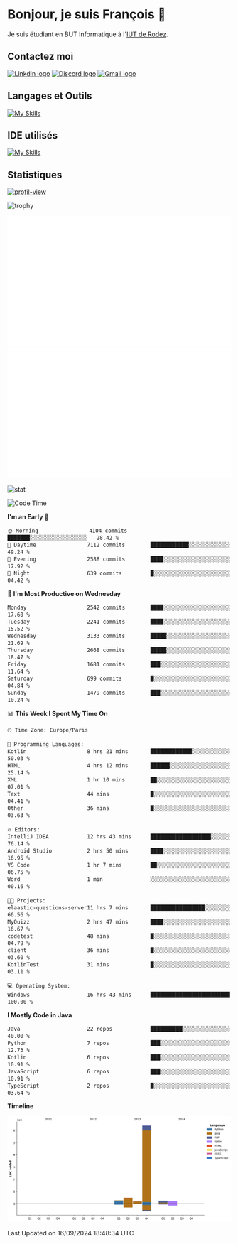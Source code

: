 # Bonjour, je suis François 👋

Je suis étudiant en BUT Informatique à l'[IUT de Rodez](https://iut-rodez.fr).

## Contactez moi

<p>
<a href="https://www.linkedin.com/in/fran%C3%A7ois-de-saint-palais-00985327a/" target="blank"><img src="https://img.shields.io/badge/LinkedIn-0077B5?style=for-the-badge&logo=linkedin&logoColor=white" alt="Linkdin logo"/></a>
<a href="https://discord.gg/francis389" target="blank"><img src="https://img.shields.io/badge/Discord-7289DA?style=for-the-badge&logo=discord&logoColor=white" alt="Discord logo" /></a>
<a href="mailto:francois-sp@gmx.fr" target="blank"><img src="https://img.shields.io/badge/Gmail-D14836?style=for-the-badge&logo=gmail&logoColor=white" alt="Gmail logo"/></a> 
</p>

## Langages et Outils

[![My Skills](https://skillicons.dev/icons?i=java,py,kotlin,spring,git,html,css,sass,svelte,vue,angular,react,bootstrap,ts,jquery,js,php,mysql,sqlite,grafana,linux,windows,figma,postman)](https://skillicons.dev)

## IDE utilisés

[![My Skills](https://skillicons.dev/icons?i=idea,phpstorm,pycharm,androidstudio,vscode,webstorm,eclipse)](https://skillicons.dev)

## Statistiques

[![profil-view](https://komarev.com/ghpvc/?username=francois389&label=Profile%20views&color=0e75b6&style=flat)](https://github.com/ryo-ma/github-profile-trophy)

![trophy](https://github-profile-trophy.vercel.app/?username=Francois389&theme=onedark&column=-1)

![top-lang](https://raw.githubusercontent.com/Francois389/github-stat/master/generated/languages.svg#gh-dark-mode-only)
![](https://raw.githubusercontent.com/Francois389/github-stat/master/generated/overview.svg#gh-dark-mode-only)

![stat](https://github-readme-stats.vercel.app/api?username=francois389&show_icons=true&locale=fr&theme=onedark)

<!--START_SECTION:waka-->
![Code Time](http://img.shields.io/badge/Code%20Time-326%20hrs%2043%20mins-blue)

**I'm an Early 🐤** 

```text
🌞 Morning                4104 commits        ███████░░░░░░░░░░░░░░░░░░   28.42 % 
🌆 Daytime                7112 commits        ████████████░░░░░░░░░░░░░   49.24 % 
🌃 Evening                2588 commits        ████░░░░░░░░░░░░░░░░░░░░░   17.92 % 
🌙 Night                  639 commits         █░░░░░░░░░░░░░░░░░░░░░░░░   04.42 % 
```
📅 **I'm Most Productive on Wednesday** 

```text
Monday                   2542 commits        ████░░░░░░░░░░░░░░░░░░░░░   17.60 % 
Tuesday                  2241 commits        ████░░░░░░░░░░░░░░░░░░░░░   15.52 % 
Wednesday                3133 commits        █████░░░░░░░░░░░░░░░░░░░░   21.69 % 
Thursday                 2668 commits        █████░░░░░░░░░░░░░░░░░░░░   18.47 % 
Friday                   1681 commits        ███░░░░░░░░░░░░░░░░░░░░░░   11.64 % 
Saturday                 699 commits         █░░░░░░░░░░░░░░░░░░░░░░░░   04.84 % 
Sunday                   1479 commits        ███░░░░░░░░░░░░░░░░░░░░░░   10.24 % 
```


📊 **This Week I Spent My Time On** 

```text
🕑︎ Time Zone: Europe/Paris

💬 Programming Languages: 
Kotlin                   8 hrs 21 mins       █████████████░░░░░░░░░░░░   50.03 % 
HTML                     4 hrs 12 mins       ██████░░░░░░░░░░░░░░░░░░░   25.14 % 
XML                      1 hr 10 mins        ██░░░░░░░░░░░░░░░░░░░░░░░   07.01 % 
Text                     44 mins             █░░░░░░░░░░░░░░░░░░░░░░░░   04.41 % 
Other                    36 mins             █░░░░░░░░░░░░░░░░░░░░░░░░   03.63 % 

🔥 Editors: 
IntelliJ IDEA            12 hrs 43 mins      ███████████████████░░░░░░   76.14 % 
Android Studio           2 hrs 50 mins       ████░░░░░░░░░░░░░░░░░░░░░   16.95 % 
VS Code                  1 hr 7 mins         ██░░░░░░░░░░░░░░░░░░░░░░░   06.75 % 
Word                     1 min               ░░░░░░░░░░░░░░░░░░░░░░░░░   00.16 % 

🐱‍💻 Projects: 
elaastic-questions-server11 hrs 7 mins       █████████████████░░░░░░░░   66.56 % 
MyQuizz                  2 hrs 47 mins       ████░░░░░░░░░░░░░░░░░░░░░   16.67 % 
codetest                 48 mins             █░░░░░░░░░░░░░░░░░░░░░░░░   04.79 % 
client                   36 mins             █░░░░░░░░░░░░░░░░░░░░░░░░   03.60 % 
KotlinTest               31 mins             █░░░░░░░░░░░░░░░░░░░░░░░░   03.11 % 

💻 Operating System: 
Windows                  16 hrs 43 mins      █████████████████████████   100.00 % 
```

**I Mostly Code in Java** 

```text
Java                     22 repos            ██████████░░░░░░░░░░░░░░░   40.00 % 
Python                   7 repos             ███░░░░░░░░░░░░░░░░░░░░░░   12.73 % 
Kotlin                   6 repos             ███░░░░░░░░░░░░░░░░░░░░░░   10.91 % 
JavaScript               6 repos             ███░░░░░░░░░░░░░░░░░░░░░░   10.91 % 
TypeScript               2 repos             █░░░░░░░░░░░░░░░░░░░░░░░░   03.64 % 
```



**Timeline**

![Lines of Code chart](https://raw.githubusercontent.com/Francois389/Francois389/main/assets/bar_graph.png)


 Last Updated on 16/09/2024 18:48:34 UTC
<!--END_SECTION:waka-->
